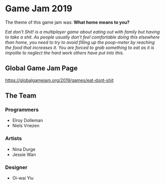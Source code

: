 # Game Jam 2019

The theme of this game jam was: **What home means to you?**

*Eat don't Shit! is a multiplayer game about eating out with family but having to take a shit. As people usually don't feel comfortable doing this elsewhere than home, you need to try to avoid filling up the poop-meter by reaching the food that increases it. You are forced to grab something to eat as it is impolite to neglect the hard work others have put into this.*

## Global Game Jam Page
https://globalgamejam.org/2019/games/eat-dont-shit

## The Team
### Programmers
- Elroy Dolleman
- Niels Vriezen

### Artists
- Nina Durge
- Jessie Wan

### Designer
- Oi-wai Yiu

